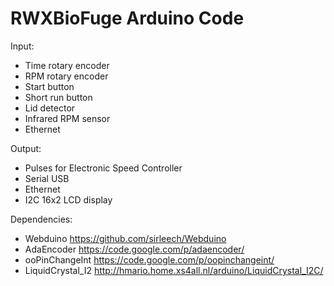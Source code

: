 RWXBioFuge Arduino Code
=======================

Input:
- Time rotary encoder
- RPM rotary encoder
- Start button
- Short run button
- Lid detector
- Infrared RPM sensor
- Ethernet

Output:
- Pulses for Electronic Speed Controller
- Serial USB
- Ethernet
- I2C 16x2 LCD display

Dependencies:
- Webduino https://github.com/sirleech/Webduino
- AdaEncoder https://code.google.com/p/adaencoder/
- ooPinChangeInt https://code.google.com/p/oopinchangeint/
- LiquidCrystal_I2 http://hmario.home.xs4all.nl/arduino/LiquidCrystal_I2C/
